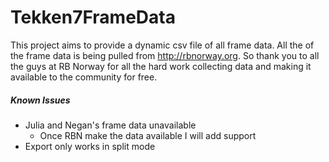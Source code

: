 # Tekken7FrameData

This project aims to provide a dynamic csv file of all frame data. All the of the frame data is being pulled from
http://rbnorway.org. So thank you to all the guys at RB Norway for all the hard work collecting data and making it
available to the community for free.

 ##### Known Issues
 * Julia and Negan's frame data unavailable
    * Once RBN make the data available I will add support
 * Export only works in split mode
 